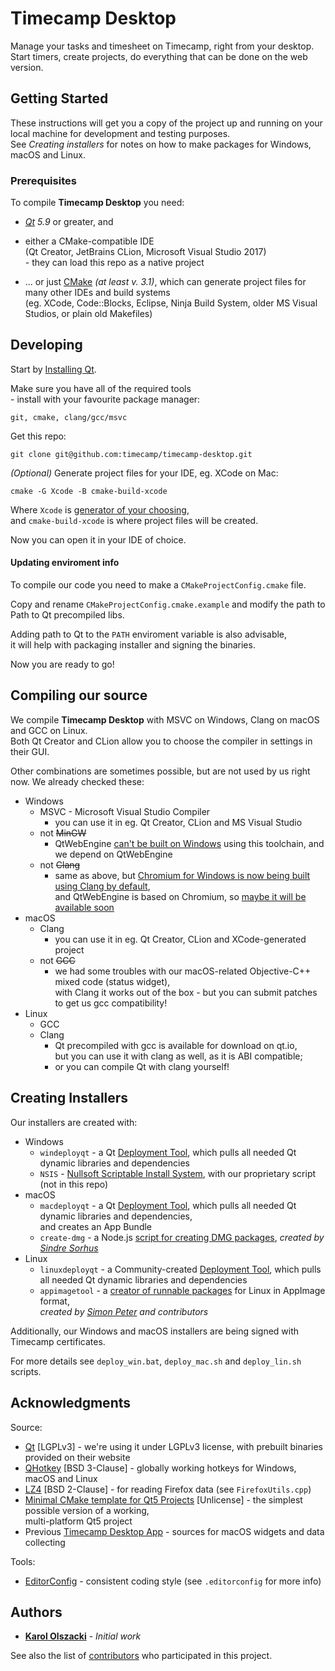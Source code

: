 # Timecamp Desktop

Manage your tasks and timesheet on Timecamp, right from your desktop.  
Start timers, create projects, do everything that can be done on the web version.

## Getting Started

These instructions will get you a copy of the project up and running on your local machine for development and testing purposes.  
See *Creating installers* for notes on how to make packages for Windows, macOS and Linux.

### Prerequisites

To compile **Timecamp Desktop** you need:
* _[Qt](https://www.qt.io/) 5.9_ or greater, and


* either a CMake-compatible IDE  
(Qt Creator, JetBrains CLion, Microsoft Visual Studio 2017)  
\- they can load this repo as a native project
* ... or just [CMake](https://cmake.org/) _(at least v. 3.1)_, which can generate project files for many other IDEs and build systems  
(eg. XCode, Code::Blocks, Eclipse, Ninja Build System, older MS Visual Studios, or plain old Makefiles)

## Developing

Start by [Installing Qt](http://doc.qt.io/qt-5/gettingstarted.html).

Make sure you have all of the required tools  
\- install with your favourite package manager:
```
git, cmake, clang/gcc/msvc
```

Get this repo:
```
git clone git@github.com:timecamp/timecamp-desktop.git
```

*(Optional)* Generate project files for your IDE, eg. XCode on Mac:
```
cmake -G Xcode -B cmake-build-xcode
```
Where `Xcode` is [generator of your choosing](https://cmake.org/cmake/help/v3.1/manual/cmake-generators.7.html),  
and `cmake-build-xcode` is where project files will be created.

Now you can open it in your IDE of choice.

#### Updating enviroment info
To compile our code you need to make a `CMakeProjectConfig.cmake` file.

Copy and rename `CMakeProjectConfig.cmake.example` and modify the path to Path to Qt precompiled libs.

Adding path to Qt to the `PATH` enviroment variable is also advisable,  
it will help with packaging installer and signing the binaries.

Now you are ready to go!

## Compiling our source

We compile **Timecamp Desktop** with MSVC on Windows, Clang on macOS and GCC on Linux.  
Both Qt Creator and CLion allow you to choose the compiler in settings in their GUI.

Other combinations are sometimes possible, but are not used by us right now.
We already checked these:
* Windows
    * MSVC - Microsoft Visual Studio Compiler
        * you can use it in eg. Qt Creator, CLion and MS Visual Studio
    * not <del>MinGW</del>
        * QtWebEngine [can't be built on Windows](https://doc.qt.io/qt-5.10/qtwebengine-platform-notes.html) using this toolchain, and we depend on QtWebEngine
    * not <del>Clang</del>
        * same as above, but [Chromium for Windows is now being built using Clang by default](https://groups.google.com/a/chromium.org/forum/#!topic/chromium-dev/Y3OEIKkdlu0),  
        and QtWebEngine is based on Chromium, so [maybe it will be available soon](https://bugreports.qt.io/browse/QTBUG-66664?)    
* macOS
    * Clang
        * you can use it in eg. Qt Creator, CLion and XCode-generated project
    * not <del>GCC</del>
        * we had some troubles with our macOS-related Objective-C++ mixed code (status widget),  
        with Clang it works out of the box \- but you can submit patches to get us gcc compatibility!
* Linux
    * GCC
    * Clang
        * Qt precompiled with gcc is available for download on qt.io,  
        but you can use it with clang as well, as it is ABI compatible;  
        * or you can compile Qt with clang yourself!


## Creating Installers

Our installers are created with:
* Windows
    * `windeployqt` - a Qt [Deployment Tool](http://doc.qt.io/qt-5/windows-deployment.html), which pulls all needed Qt dynamic libraries and dependencies
    * `NSIS` - [Nullsoft Scriptable Install System](http://nsis.sourceforge.net/Main_Page), with our proprietary script (not in this repo)
* macOS
    * `macdeployqt` - a Qt [Deployment Tool](http://doc.qt.io/qt-5/osx-deployment.html), which pulls all needed Qt dynamic libraries and dependencies,  
    and creates an App Bundle
    * `create-dmg` - a Node.js [script for creating DMG packages](https://github.com/sindresorhus/create-dmg), _created by [Sindre Sorhus](https://github.com/sindresorhus)_
* Linux
    * `linuxdeployqt` - a Community-created [Deployment Tool](https://github.com/probonopd/linuxdeployqt), which pulls all needed Qt dynamic libraries and dependencies
    * `appimagetool` - a [creator of runnable packages](https://github.com/AppImage/AppImageKit) for Linux in AppImage format,  
    _created by [Simon Peter](https://github.com/probonopd) and contributors_

Additionally, our Windows and macOS installers are being signed with Timecamp certificates.

For more details see `deploy_win.bat`, `deploy_mac.sh` and `deploy_lin.sh` scripts.

## Acknowledgments

Source:
* [Qt](https://www1.qt.io/) [LGPLv3] - we're using it under LGPLv3 license, with prebuilt binaries provided on their website
* [QHotkey](https://github.com/Skycoder42/QHotkey) [BSD 3-Clause] - globally working hotkeys for Windows, macOS and Linux
* [LZ4](http://lz4.github.io/lz4/) [BSD 2-Clause] - for reading Firefox data (see `FirefoxUtils.cpp`)
* [Minimal CMake template for Qt5 Projects](https://github.com/euler0/mini-cmake-qt) [Unlicense] - the simplest possible version of a working,  
multi-platform Qt5 project
* Previous [Timecamp Desktop App](https://github.com/timecamp/timecamp-v2-desktop-app) - sources for macOS widgets and data collecting

Tools:
* [EditorConfig](http://editorconfig.org/) - consistent coding style (see `.editorconfig` for more info)

## Authors

* **[Karol Olszacki](https://github.com/karololszak)** - *Initial work*

See also the list of [contributors](https://github.com/timecamp/timecamp-desktop/contributors) who participated in this project.

